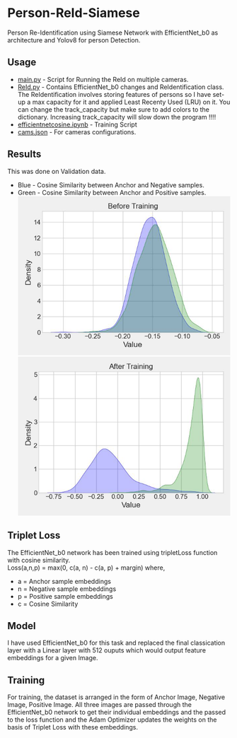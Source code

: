 # Person-ReId-Siamese

Person Re-Identification using Siamese Network with EfficientNet_b0 as architecture and Yolov8 for person Detection.

## Usage
- [main.py](https://github.com/chiragdeep01/Person-ReId-Siamese/blob/main/main.py) - Script for Running the ReId on multiple cameras.
- [ReId.py](https://github.com/chiragdeep01/Person-ReId-Siamese/blob/main/ReId.py) - Contains EfficientNet_b0 changes and ReIdentification class. The ReIdentification involves storing features of persons so I have set-up a max capacity for it and applied Least Recenty Used (LRU) on it. You can change the track_capacity but make sure to add colors to the dictionary. Increasing track_capacity will slow down the program !!!!
- [efficientnetcosine.ipynb](https://github.com/chiragdeep01/Person-ReId-Siamese/blob/main/efficientnetcosine.ipynb) - Training Script
- [cams.json](https://github.com/chiragdeep01/Person-ReId-Siamese/blob/main/cams.json) - For cameras configurations.

## Results
This was done on Validation data.
- Blue - Cosine Similarity between Anchor and Negative samples.  
- Green - Cosine Similarity between Anchor and Positive samples.  
![Before Training Graph](https://github.com/chiragdeep01/Person-ReId-Siamese/blob/main/results/before.jpg?raw=true)
![After Training Graph](https://github.com/chiragdeep01/Person-ReId-Siamese/blob/main/results/after.jpg?raw=true)

## Triplet Loss
The EfficientNet_b0 network has been trained using tripletLoss function with cosine similarity.  
Loss(a,n,p) = max(0, c(a, n) - c(a, p) + margin) where,  
- a = Anchor sample embeddings  
- n = Negative sample embeddings  
- p = Positive sample embeddings  
- c = Cosine Similarity

## Model
I have used EfficientNet_b0 for this task and replaced the final classication layer with a Linear layer with 512 ouputs which would output feature embeddings for a given Image.  

## Training
For training, the dataset is arranged in the form of Anchor Image, Negative Image, Positive Image. All three images are passed through the EfficientNet_b0 network to get their individual embeddings and the passed to the loss function and the Adam Optimizer updates the weights on the basis of Triplet Loss with these embeddings.


